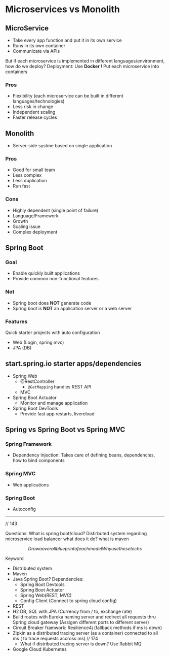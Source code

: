 # Microservices vs Monolith


## MicroService

- Take every app function and put it in its own service
- Runs in its own container
- Communicate via APIs

But if each microservice is implemented in different languages/environment, how do we deploy?
Deployment: Use **Docker !** Put each microservice into containers

### Pros
- Flexibility (each microservice can be built in different languages/technologies)
- Less risk in change
- Independent scaling
- Faster release cycles

## Monolith
- Server-side systme based on single application 

### Pros
- Good for small team
- Less complex
- Less duplication
- Run fast


### Cons
- Highly dependent (single point of failure)
- Language/Framework
- Growth
- Scaling issue
- Complex deployment

## Spring Boot

### Goal
- Enable quickly built applications
- Provide common non-functional features

### Not
- Spring boot does **NOT** generate code
- Spring boot is **NOT** an application server or a web server

### Features
Quick starter projects with auto configuration
- Web (Login, spring mvc)
- JPA (DB)

## start.spring.io starter apps/dependencies
- Spring Web
  - @RestController
    - `@GetMapping` handles REST API
  - MVC
- Spring Boot Actuator 
  - Monitor and manage application
- Spring Boot DevTools
  - Provide fast app restarts, livereload

## Spring vs Spring Boot vs Spring MVC
### Spring Framework
- Dependency Injection: Takes care of defining beans, dependencies, how to bind components
### Spring MVC
- Web applications
### Spring Boot
- Autoconfig

---
// 143

Questions:
What is spring boot/cloud?
Distirbuted system regarding microservice
load balancer what does it do?
what is maven

$$$$$$$$$$
Draw a overall blueprint of each model
Why use these techs
$$$$$$$$$$

Keyword
- Distributed system
- Maven
- Java Spring Boot?
  Dependencies:
  - Spring Boot Devtools
  - Spring Boot Actuator
  - Spring Web(REST, MVC)
  - Config Client (Connect to spring cloud config)
- REST
- H2 DB, SQL with JPA (Currency from / to, exchange rate)
- Build routes with Eureka naming server and redirect all requests thru Spring cloud gateway (Assigen different ports to different server)
- Circuit Breaker framwork: Resilience4j (fallback methods if ms is down)
- Zipkin as a distributed tracing server (as a container) connected to all ms ( to trace requests accross ms) // 174
  - What if distributed tracing server is down? Use Rabbit MQ
- Google Cloud Kubernetes

